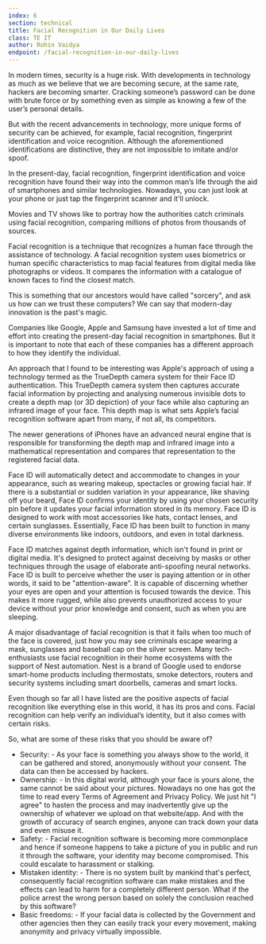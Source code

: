 ```yaml
---
index: 6
section: technical
title: Facial Recognition in Our Daily Lives
class: TE IT
author: Rohin Vaidya
endpoint: /facial-recognition-in-our-daily-lives
---
```


In modern times, security is a huge risk. With developments in technology as much as we believe that we are becoming secure, at the same rate, hackers are becoming smarter. Cracking someone’s password can be done with brute force or by something even as simple as knowing a few of the user’s personal details.

But with the recent advancements in technology, more unique forms of security can be achieved, for example, facial recognition, fingerprint identification and voice recognition. Although the aforementioned identifications are distinctive, they are not impossible to imitate and/or spoof.

In the present-day, facial recognition, fingerprint identification and voice recognition have found their way into the common man’s life through the aid of smartphones and similar technologies. Nowadays, you can just look at your phone or just tap the fingerprint scanner and it'll unlock.

Movies and TV shows like to portray how the authorities catch criminals using facial recognition, comparing millions of photos from thousands of sources.

Facial recognition is a technique that recognizes a human face through the assistance of technology. A facial recognition system uses biometrics or human specific characteristics to map facial features from digital media like photographs or videos. It compares the information with a catalogue of known faces to find the closest match.

This is something that our ancestors would have called "sorcery", and ask us how can we trust these computers? We can say that modern-day innovation is the past's magic.

Companies like Google, Apple and Samsung have invested a lot of time and effort into creating the present-day facial recognition in smartphones. But it is important to note that each of these companies has a different approach to how they identify the individual.

An approach that I found to be interesting was Apple's approach of using a technology termed as the TrueDepth camera system for their Face ID authentication. This TrueDepth camera system then captures accurate facial information by projecting and analysing numerous invisible dots to create a depth map (or 3D depiction) of your face while also capturing an infrared image of your face. This depth map is what sets Apple’s facial recognition software apart from many, if not all, its competitors.

The newer generations of iPhones have an advanced neural engine that is responsible for transforming the depth map and infrared image into a mathematical representation and compares that representation to the registered facial data.

Face ID will automatically detect and accommodate to changes in your appearance, such as wearing makeup, spectacles or growing facial hair. If there is a substantial or sudden variation in your appearance, like shaving off your beard, Face ID confirms your identity by using your chosen security pin before it updates your facial information stored in its memory. Face ID is designed to work with most accessories like hats, contact lenses, and certain sunglasses. Essentially, Face ID has been built to function in many diverse environments like indoors, outdoors, and even in total darkness.

Face ID matches against depth information, which isn't found in print or digital media. It's designed to protect against deceiving by masks or other techniques through the usage of elaborate anti-spoofing neural networks. Face ID is built to perceive whether the user is paying attention or in other words, it said to be "attention-aware". It is capable of discerning whether your eyes are open and your attention is focused towards the device. This makes it more rugged, while also prevents unauthorized access to your device without your prior knowledge and consent, such as when you are sleeping.

A major disadvantage of facial recognition is that it fails when too much of the face is covered, just how you may see criminals escape wearing a mask, sunglasses and baseball cap on the silver screen.
Many tech-enthusiasts use facial recognition in their home ecosystems with the support of Nest automation. Nest is a brand of Google used to endorse smart-home products including thermostats, smoke detectors, routers and security systems including smart doorbells, cameras and smart locks.

Even though so far all I have listed are the positive aspects of facial recognition like everything else in this world, it has its pros and cons. Facial recognition can help verify an individual’s identity, but it also comes with certain risks.

So, what are some of these risks that you should be aware of?

- Security: - As your face is something you always show to the world, it can be gathered and stored, anonymously without your consent. The data can then be accessed by hackers.
- Ownership: - In this digital world, although your face is yours alone, the same cannot be said about your pictures. Nowadays no one has got the time to read every Terms of Agreement and Privacy Policy. We just hit "I agree" to hasten the process and may inadvertently give up the ownership of whatever we upload on that website/app. And with the growth of accuracy of search engines, anyone can track down your data and even misuse it.
- Safety: - Facial recognition software is becoming more commonplace and hence if someone happens to take a picture of you in public and run it through the software, your identity may become compromised. This could escalate to harassment or stalking.
- Mistaken identity: - There is no system built by mankind that's perfect, consequently facial recognition software can make mistakes and the effects can lead to harm for a completely different person. What if the police arrest the wrong person based on solely the conclusion reached by this software?
- Basic freedoms: - If your facial data is collected by the Government and other agencies then they can easily track your every movement, making anonymity and privacy virtually impossible.

